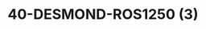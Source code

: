 ---
title: 40-DESMOND-ROS1250 (3)
image: 40-DESMOND-ROS1250 (3).jpg
brand: thumbs
layout: vestito
---